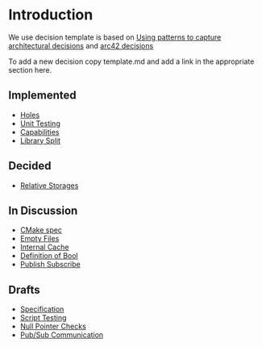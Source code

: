 # Introduction

We use decision template is based on
[Using patterns to capture architectural decisions](http://www.cs.rug.nl/~paris/papers/IEEESW07.pdf)
and [arc42 decisions](http://confluence.arc42.org/display/templateEN/9.+Design+Decisions)

To add a new decision copy template.md and add a link in the appropriate
section here.

## Implemented

- [Holes](holes.md)
- [Unit Testing](unit_testing.md)
- [Capabilities](capabilities.md)
- [Library Split](library_split.md)

## Decided

- [Relative Storages](relative.md)

## In Discussion

- [CMake spec](cmake_spec.md)
- [Empty Files](empty_files.md)
- [Internal Cache](internal_cache.md)
- [Definition of Bool](bool.md)
- [Publish Subscribe](pubsub.md)

## Drafts

- [Specification](specification.md)
- [Script Testing](script_testing.md)
- [Null Pointer Checks](null_pointer_checks.md)
- [Pub/Sub Communication](pubsub.md)
